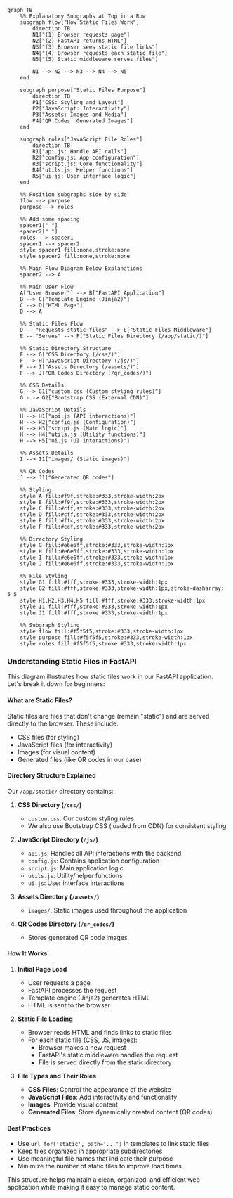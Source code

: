 ```mermaid
graph TB
    %% Explanatory Subgraphs at Top in a Row
    subgraph flow["How Static Files Work"]
        direction TB
        N1["(1) Browser requests page"]
        N2["(2) FastAPI returns HTML"]
        N3["(3) Browser sees static file links"]
        N4["(4) Browser requests each static file"]
        N5["(5) Static middleware serves files"]
        
        N1 --> N2 --> N3 --> N4 --> N5
    end

    subgraph purpose["Static Files Purpose"]
        direction TB
        P1["CSS: Styling and Layout"]
        P2["JavaScript: Interactivity"]
        P3["Assets: Images and Media"]
        P4["QR Codes: Generated Images"]
    end

    subgraph roles["JavaScript File Roles"]
        direction TB
        R1["api.js: Handle API calls"]
        R2["config.js: App configuration"]
        R3["script.js: Core functionality"]
        R4["utils.js: Helper functions"]
        R5["ui.js: User interface logic"]
    end

    %% Position subgraphs side by side
    flow --> purpose
    purpose --> roles

    %% Add some spacing
    spacer1[" "]
    spacer2[" "]
    roles --> spacer1
    spacer1 --> spacer2
    style spacer1 fill:none,stroke:none
    style spacer2 fill:none,stroke:none

    %% Main Flow Diagram Below Explanations
    spacer2 --> A
    
    %% Main User Flow
    A["User Browser"] --> B["FastAPI Application"]
    B --> C["Template Engine (Jinja2)"]
    C --> D["HTML Page"]
    D --> A

    %% Static Files Flow
    D -- "Requests static files" --> E["Static Files Middleware"]
    E -- "Serves" --> F["Static Files Directory (/app/static/)"]

    %% Static Directory Structure
    F --> G["CSS Directory (/css/)"]
    F --> H["JavaScript Directory (/js/)"]
    F --> I["Assets Directory (/assets/)"]
    F --> J["QR Codes Directory (/qr_codes/)"]

    %% CSS Details
    G --> G1["custom.css (Custom styling rules)"]
    G -.-> G2["Bootstrap CSS (External CDN)"]

    %% JavaScript Details
    H --> H1["api.js (API interactions)"]
    H --> H2["config.js (Configuration)"]
    H --> H3["script.js (Main logic)"]
    H --> H4["utils.js (Utility functions)"]
    H --> H5["ui.js (UI interactions)"]

    %% Assets Details
    I --> I1["images/ (Static images)"]

    %% QR Codes
    J --> J1["Generated QR codes"]

    %% Styling
    style A fill:#f9f,stroke:#333,stroke-width:2px
    style B fill:#f9f,stroke:#333,stroke-width:2px
    style C fill:#cff,stroke:#333,stroke-width:2px
    style D fill:#cff,stroke:#333,stroke-width:2px
    style E fill:#ffc,stroke:#333,stroke-width:2px
    style F fill:#ccf,stroke:#333,stroke-width:2px
    
    %% Directory Styling
    style G fill:#e6e6ff,stroke:#333,stroke-width:1px
    style H fill:#e6e6ff,stroke:#333,stroke-width:1px
    style I fill:#e6e6ff,stroke:#333,stroke-width:1px
    style J fill:#e6e6ff,stroke:#333,stroke-width:1px

    %% File Styling
    style G1 fill:#fff,stroke:#333,stroke-width:1px
    style G2 fill:#fff,stroke:#333,stroke-width:1px,stroke-dasharray: 5 5
    style H1,H2,H3,H4,H5 fill:#fff,stroke:#333,stroke-width:1px
    style I1 fill:#fff,stroke:#333,stroke-width:1px
    style J1 fill:#fff,stroke:#333,stroke-width:1px

    %% Subgraph Styling
    style flow fill:#f5f5f5,stroke:#333,stroke-width:1px
    style purpose fill:#f5f5f5,stroke:#333,stroke-width:1px
    style roles fill:#f5f5f5,stroke:#333,stroke-width:1px
```

### Understanding Static Files in FastAPI

This diagram illustrates how static files work in our FastAPI application. Let's break it down for beginners:

#### What are Static Files?
Static files are files that don't change (remain "static") and are served directly to the browser. These include:
- CSS files (for styling)
- JavaScript files (for interactivity)
- Images (for visual content)
- Generated files (like QR codes in our case)

#### Directory Structure Explained
Our `/app/static/` directory contains:

1. **CSS Directory (`/css/`)**
   - `custom.css`: Our custom styling rules
   - We also use Bootstrap CSS (loaded from CDN) for consistent styling

2. **JavaScript Directory (`/js/`)**
   - `api.js`: Handles all API interactions with the backend
   - `config.js`: Contains application configuration
   - `script.js`: Main application logic
   - `utils.js`: Utility/helper functions
   - `ui.js`: User interface interactions

3. **Assets Directory (`/assets/`)**
   - `images/`: Static images used throughout the application

4. **QR Codes Directory (`/qr_codes/`)**
   - Stores generated QR code images

#### How It Works

1. **Initial Page Load**
   - User requests a page
   - FastAPI processes the request
   - Template engine (Jinja2) generates HTML
   - HTML is sent to the browser

2. **Static File Loading**
   - Browser reads HTML and finds links to static files
   - For each static file (CSS, JS, images):
     - Browser makes a new request
     - FastAPI's static middleware handles the request
     - File is served directly from the static directory

3. **File Types and Their Roles**
   - **CSS Files**: Control the appearance of the website
   - **JavaScript Files**: Add interactivity and functionality
   - **Images**: Provide visual content
   - **Generated Files**: Store dynamically created content (QR codes)

#### Best Practices
- Use `url_for('static', path='...')` in templates to link static files
- Keep files organized in appropriate subdirectories
- Use meaningful file names that indicate their purpose
- Minimize the number of static files to improve load times

This structure helps maintain a clean, organized, and efficient web application while making it easy to manage static content.